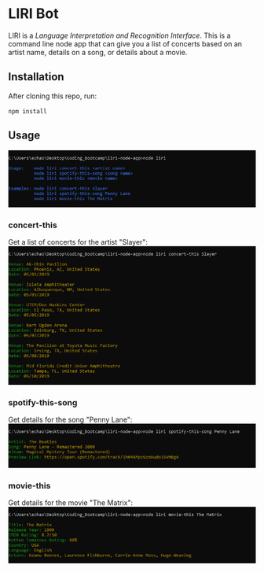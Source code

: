 # LIRI Bot
LIRI is a _Language Interpretation and Recognition Interface_. This is a command line node app that can give you a list of concerts based on an artist name, details on a song, or details about a movie.

## Installation
After cloning this repo, run:
```console
npm install
```

## Usage
![usage](images/usage-example.png)


### concert-this
Get a list of concerts for the artist "Slayer":  
![concert](images/concert-example.png)


### spotify-this-song
Get details for the song "Penny Lane":  
![spotify](images/spotify-example.png)


### movie-this
Get details for the movie "The Matrix":  
![movie](images/movie-example.png)
